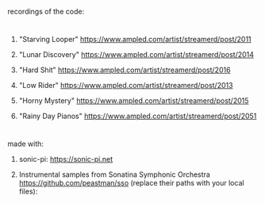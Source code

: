 recordings of the code:
#

01. "Starving Looper"
https://www.ampled.com/artist/streamerd/post/2011

02. "Lunar Discovery"
https://www.ampled.com/artist/streamerd/post/2014

03. "Hard Shit"
https://www.ampled.com/artist/streamerd/post/2016

04. "Low Rider"
https://www.ampled.com/artist/streamerd/post/2013

05. "Horny Mystery"
https://www.ampled.com/artist/streamerd/post/2015

06. "Rainy Day Pianos"
https://www.ampled.com/artist/streamerd/post/2051

#
   made with:

1. sonic-pi:
https://sonic-pi.net

2. Instrumental samples from Sonatina Symphonic Orchestra 
https://github.com/peastman/sso
(replace their paths with your local files):
